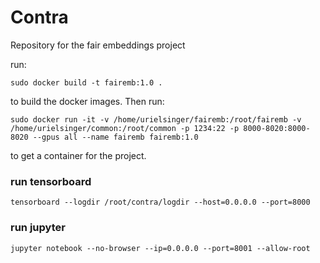 # Contra
Repository for the fair embeddings project


run:
```
sudo docker build -t fairemb:1.0 .
```
to build the  docker images. Then run:
```
sudo docker run -it -v /home/urielsinger/fairemb:/root/fairemb -v /home/urielsinger/common:/root/common -p 1234:22 -p 8000-8020:8000-8020 --gpus all --name fairemb fairemb:1.0
```
to get a container for the project.

### run tensorboard
```
tensorboard --logdir /root/contra/logdir --host=0.0.0.0 --port=8000
```
### run jupyter
```
jupyter notebook --no-browser --ip=0.0.0.0 --port=8001 --allow-root
```
